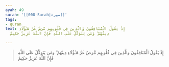 ```yaml
---
ayah: 49
surah: '[[008-Surah|سورة]]'
tags:
- quran
text: إِذْ يَقُولُ الْمُنَافِقُونَ وَالَّذِينَ فِي قُلُوبِهِم مَّرَضٌ غَرَّ هَـٰؤُلَاءِ
  دِينُهُمْ ۗ وَمَن يَتَوَكَّلْ عَلَى اللَّهِ فَإِنَّ اللَّهَ عَزِيزٌ حَكِيمٌ

---
```

> إِذْ يَقُولُ الْمُنَافِقُونَ وَالَّذِينَ فِي قُلُوبِهِم مَّرَضٌ غَرَّ هَـٰؤُلَاءِ دِينُهُمْ ۗ وَمَن يَتَوَكَّلْ عَلَى اللَّهِ فَإِنَّ اللَّهَ عَزِيزٌ حَكِيمٌ
